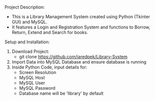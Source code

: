 Project Description:
- This is a Library Management System created using Python (Tkinter GUI) and MySQL.
- It features a Login and Registration System and functions to Borrow, Return, Extend and Search for books.

Setup and Installation:
1. Download Project:
    - git clone https://github.com/jaredpek/Library-System
2. Import Data into MySQL Database and ensure database is running
3. Inside Python Code, input details for:
    - Screen Resolution
    - MySQL Host
    - MySQL User
    - MySQL Password
    - Database name will be 'library' by default
